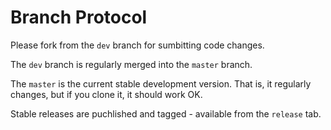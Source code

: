 # Branch Protocol #

Please fork from the `dev` branch for sumbitting code changes. 

The `dev` branch is regularly merged into the `master` branch.

The `master` is the current stable development version. That is, it regularly changes, but if you clone it, it should work OK.

Stable releases are puchlished and tagged - available from the `release` tab.
